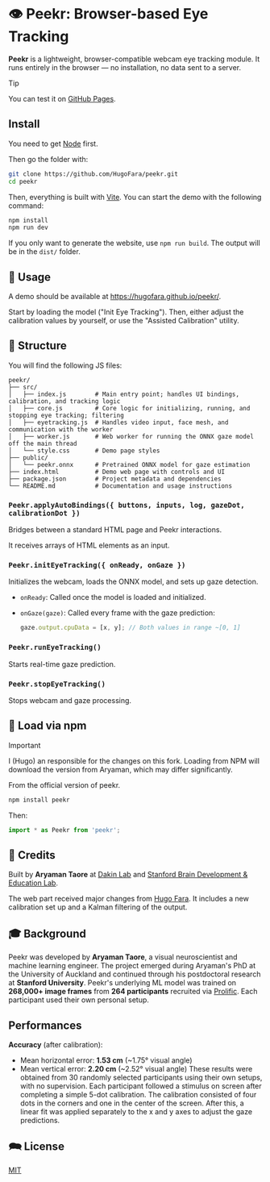 # 👁️ Peekr: Browser-based Eye Tracking

**Peekr** is a lightweight, browser-compatible webcam eye tracking module.
It runs entirely in the browser — no installation, no data sent to a server.

> [!TIP]
> You can test it on [GitHub Pages](https://hugofara.github.io/peekr/).

## Install

You need to get [Node](https://nodejs.org/en/download) first.

Then go the folder with:

```sh
git clone https://github.com/HugoFara/peekr.git
cd peekr
```

Then, everything is built with [Vite](https://vite.dev).
You can start the demo with the following command:

```bash
npm install
npm run dev
```

If you only want to generate the website, use `npm run build`.
The output will be in the `dist/` folder.

## 🧪 Usage

A demo should be available at <https://hugofara.github.io/peekr/>.

Start by loading the model ("Init Eye Tracking").
Then, either adjust the calibration values by yourself, or use the "Assisted Calibration" utility.

## 🧠 Structure

You will find the following JS files:

```text
peekr/
├── src/
│   ├── index.js        # Main entry point; handles UI bindings, calibration, and tracking logic
│   ├── core.js         # Core logic for initializing, running, and stopping eye tracking; filtering
│   ├── eyetracking.js  # Handles video input, face mesh, and communication with the worker
│   ├── worker.js       # Web worker for running the ONNX gaze model off the main thread
│   └── style.css       # Demo page styles
├── public/
│   └── peekr.onnx      # Pretrained ONNX model for gaze estimation
├── index.html          # Demo web page with controls and UI
├── package.json        # Project metadata and dependencies
└── README.md           # Documentation and usage instructions
```

### `Peekr.applyAutoBindings({ buttons, inputs, log, gazeDot, calibrationDot })`

Bridges between a standard HTML page and Peekr interactions.

It receives arrays of HTML elements as an input.

### `Peekr.initEyeTracking({ onReady, onGaze })`

Initializes the webcam, loads the ONNX model, and sets up gaze detection.

* `onReady`: Called once the model is loaded and initialized.
* `onGaze(gaze)`: Called every frame with the gaze prediction:

  ```js
  gaze.output.cpuData = [x, y]; // Both values in range ~[0, 1]
  ```

### `Peekr.runEyeTracking()`

Starts real-time gaze prediction.

### `Peekr.stopEyeTracking()`

Stops webcam and gaze processing.

## 🚀 Load via npm

> [!IMPORTANT]
> I (Hugo) an responsible for the changes on this fork.
> Loading from NPM will download the version from Aryaman, which may differ significantly.

From the official version of peekr.

```bash
npm install peekr
```

Then:

```js
import * as Peekr from 'peekr';
```

## 🧠 Credits

Built by **Aryaman Taore** at [Dakin Lab](https://www.dakinlab.org) and [Stanford Brain Development & Education Lab](https://edneuro.stanford.edu).

The web part received major changes from [Hugo Fara](https://hugofara.net).
It includes a new calibration set up and a Kalman filtering of the output.

## 🎓 Background

Peekr was developed by **Aryaman Taore**, a visual neuroscientist and machine learning engineer.
The project emerged during Aryaman's PhD at the University of Auckland and continued through his postdoctoral research at **Stanford University**.
Peekr's underlying ML model was trained on **268,000+ image frames** from **264 participants** recruited via [Prolific](https://www.prolific.com/).
Each participant used their own personal setup.

## Performances

**Accuracy** (after calibration):

* Mean horizontal error: **1.53 cm** (~1.75° visual angle)
* Mean vertical error: **2.20 cm** (~2.52° visual angle)
These results were obtained from 30 randomly selected participants using their own setups, with no supervision.
Each participant followed a stimulus on screen after completing a simple 5-dot calibration.
The calibration consisted of four dots in the corners and one in the center of the screen.
After this, a linear fit was applied separately to the x and y axes to adjust the gaze predictions.

## 🗪 License

[MIT](https://mit-license.org/)

